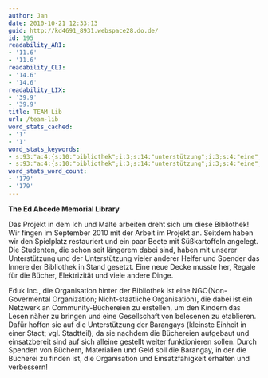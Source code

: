 ```yaml
---
author: Jan
date: 2010-10-21 12:33:13
guid: http://kd4691_8931.webspace28.do.de/
id: 195
readability_ARI:
- '11.6'
- '11.6'
readability_CLI:
- '14.6'
- '14.6'
readability_LIX:
- '39.9'
- '39.9'
title: TEAM Lib
url: /team-lib
word_stats_cached:
- '1'
- '1'
word_stats_keywords:
- s:93:"a:4:{s:10:"bibliothek";i:3;s:14:"unterstützung";i:3;s:4:"eine";i:3;s:12:"organisation";i:3;}";
- s:93:"a:4:{s:10:"bibliothek";i:3;s:14:"unterstützung";i:3;s:4:"eine";i:3;s:12:"organisation";i:3;}";
word_stats_word_count:
- '179'
- '179'
---
```


**The Ed Abcede Memorial Library**
  
Das Projekt in dem Ich und Malte arbeiten dreht sich um diese Bibliothek! Wir fingen im September 2010 mit der Arbeit im Projekt an. Seitdem haben wir den Spielplatz restauriert und ein paar Beete mit Süßkartoffeln angelegt. Die Studenten, die schon seit längerem dabei sind, haben mit unserer Unterstützung und der Unterstützung vieler anderer Helfer und Spender das Innere der Bibliothek in Stand gesetzt. Eine neue Decke musste her, Regale für die Bücher, Elektrizität und viele andere Dinge.

Eduk Inc., die Organisation hinter der Bibliothek ist eine NGO(Non-Govermental Organization; Nicht-staatliche Organisation), die dabei ist ein Netzwerk an Community-Büchereien zu erstellen, um den Kindern das Lesen näher zu bringen und eine Gesellschaft von belesenen zu etablieren. Dafür hoffen sie auf die Unterstützung der Barangays (kleinste Einheit in einer Stadt; vgl. Stadtteil), da sie nachdem die Büchereien aufgebaut und einsatzbereit sind auf sich alleine gestellt weiter funktionieren sollen. Durch Spenden von Büchern, Materialien und Geld soll die Barangay, in der die Bücherei zu finden ist, die Organisation und Einsatzfähigkeit erhalten und verbessern!